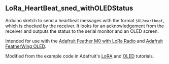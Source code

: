 ## LoRa_HeartBeat_sned_withOLEDStatus

Arduino sketch to send a heartbeat messages with the format `$ULheartbeat`, which is checked by the receiver. It looks for an acknowledgement from the receiver and outputs the status to the serial monitor and an OLED screen. 

Intended for use with the [Adafruit Feather M0 with LoRa Radio](https://www.adafruit.com/product/3178) and [Adafruit FeatherWing OLED](https://www.adafruit.com/product/2900).

Modified from the example code in Adafruit's [LoRA](https://learn.adafruit.com/adafruit-feather-m0-radio-with-lora-radio-module/using-the-rfm-9x-radio) and [OLED](https://learn.adafruit.com/adafruit-oled-featherwing) tutorials.
